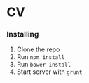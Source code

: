 # CV

### Installing

1. Clone the repo
2. Run `npm install`
3. Run `bower install`
4. Start server with `grunt`

